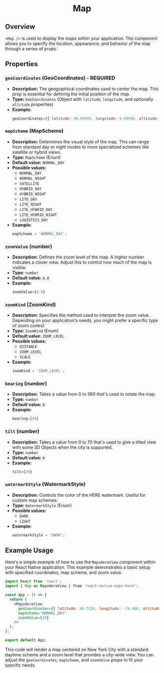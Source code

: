 <h1 align="center">
    <strong>Map</strong>
</h1>

## Overview

`<Map />` is used to display the maps within your application. The component allows you to specify the location, appearance, and behavior of the map through a series of props.

## Properties

### `geoCoordinates` (GeoCoordinates) - REQUIRED

- **Description:** The geographical coordinates used to center the map. This prop is essential for defining the initial position of the map.
- **Type:** `GeoCoordinates` (Object with `latitude`, `longitude`, and optionally `altitude` properties)
- **Example:**
  ```jsx
  geoCoordinates={{ latitude: 99.00990, longitude: 9.00990, altitude: 1.07 }}
  ```

### `mapScheme` (MapScheme)

- **Description:** Determines the visual style of the map. This can range from standard day or night modes to more specialized schemes like satellite or hybrid views.
- **Type:** `MapScheme` (Enum)
- **Default value:** `NORMAL_DAY`
- **Possible values:**
  - `NORMAL_DAY`
  - `NORMAL_NIGHT`
  - `SATELLITE`
  - `HYBRID_DAY`
  - `HYBRID_NIGHT`
  - `LITE_DAY`
  - `LITE_NIGHT`
  - `LITE_HYBRID_DAY`
  - `LITE_HYBRID_NIGHT`
  - `LOGISTICS_DAY`
- **Example:**
  ```jsx
  mapScheme = 'NORMAL_DAY';
  ```

### `zoomValue` (number)

- **Description:** Defines the zoom level of the map. A higher number indicates a closer view. Adjust this to control how much of the map is visible.
- **Type:** `number`
- **Default value:** `8.0`
- **Example:**
  ```jsx
  zoomValue={8.0}
  ```

### `zoomKind` (ZoomKind)

- **Description:** Specifies the method used to interpret the zoom value. Depending on your application's needs, you might prefer a specific type of zoom control.
- **Type:** `ZoomKind` (Enum)
- **Default value:** `ZOOM_LEVEL`
- **Possible values:**
  - `DISTANCE`
  - `ZOOM_LEVEL`
  - `SCALE`
- **Example:**
  ```jsx
  zoomKind = 'ZOOM_LEVEL';
  ```

### `bearing` (number)

- **Description:** Takes a value from 0 to 360 that's used to rotate the map.
- **Type:** `number`
- **Default value:** `0`
- **Example:**
  ```jsx
  bearing={90}
  ```

### `tilt` (number)

- **Description:** Takes a value from 0 to 70 that's used to give a tilted view with some 3D Objects when the city is supported.
- **Type:** `number`
- **Default value:** `0`
- **Example:**
  ```jsx
  tilt={30}
  ```

### `watermarkStyle` (WatermarkStyle)

- **Description:** Controls the color of the HERE watermark. Useful for custom map schemes.
- **Type:** `WatermarkStyle` (Enum)
- **Possible values:**
  - `DARK`
  - `LIGHT`
- **Example:**
  ```jsx
  watermarkStyle = 'DARK';
  ```

## Example Usage

Here's a simple example of how to use the `MapsHereView` component within your React Native application. This example demonstrates a basic setup with specified coordinates, map scheme, and zoom value.

```jsx
import React from 'react';
import { Map as MapsHereView } from 'react-native-maps-here';

const App = () => {
  return (
    <MapsHereView
      geoCoordinates={{ latitude: 40.7128, longitude: -74.006, altitude: 1.07 }} // Coordinates for New York City
      mapScheme="NORMAL_DAY"
      zoomValue={10}
    />
  );
};

export default App;
```

This code will render a map centered on New York City with a standard daytime scheme and a zoom level that provides a city-wide view. You can adjust the `geoCoordinates`, `mapScheme`, and `zoomValue` props to fit your specific needs.

